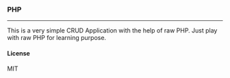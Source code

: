 ### PHP 
---

This is a very simple CRUD Application with the help of raw PHP. Just play with raw PHP for learning purpose. 

#### License
MIT

